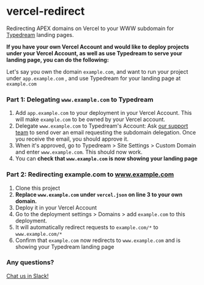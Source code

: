 # vercel-redirect
Redirecting APEX domains on Vercel to your WWW subdomain for [Typedream](https://typedream.com/) landing pages.

**If you have your own Vercel Account and would like to deploy projects under your Vercel Account, as well as use Typedream to serve your landing page, you can do the following:**

Let's say you own the domain `example.com`, and want to run your project under `app.example.com` , and use Typedream for your landing page at `example.com`

### Part 1: Delegating `www.example.com` to Typedream
1. Add `app.example.com` to your deployment in your Vercel Account. This will make `example.com` to be owned by your Vercel account.
2. Delegate `www.example.com` to Typedream's Account: Ask [our support team](https://join.slack.com/t/asktypedream/shared_invite/zt-okdwowd0-1NR87SIoGX~OzVhhPoC9aw) to send over an email requesting the subdomain delegation. Once you receive the email, you should approve it.
3. When it's approved, go to Typedream > Site Settings > Custom Domain and enter `www.example.com`. This should now work.
4. You can **check that `www.example.com` is now showing your landing page**

### Part 2: Redirecting example.com to www.example.com
1. Clone this project
2. **Replace `www.example.com` under `vercel.json` on line 3 to your own domain.** 
3. Deploy it in your Vercel Account
4. Go to the deployment settings > Domains > add `example.com` to this deployment.
5. It will automatically redirect requests to `example.com/*` to `www.example.com/*`
6. Confirm that `example.com` now redirects to `www.example.com` and is showing your Typedream landing page

### Any questions?
[Chat us in Slack!](https://join.slack.com/t/asktypedream/shared_invite/zt-okdwowd0-1NR87SIoGX~OzVhhPoC9aw)
